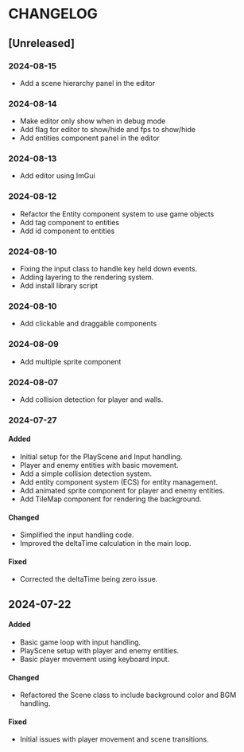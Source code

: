 # CHANGELOG

## [Unreleased]

### 2024-08-15

- Add a scene hierarchy panel in the editor

### 2024-08-14

- Make editor only show when in debug mode
- Add flag for editor to show/hide and fps to show/hide
- Add entities component panel in the editor

### 2024-08-13

- Add editor using ImGui

### 2024-08-12

- Refactor the Entity component system to use game objects
- Add tag component to entities
- Add id component to entities

### 2024-08-10

- Fixing the input class to handle key held down events.
- Adding layering to the rendering system.
- Add install library script

### 2024-08-10

- Add clickable and draggable components

### 2024-08-09

- Add multiple sprite component

### 2024-08-07

- Add collision detection for player and walls.

### 2024-07-27

#### Added

- Initial setup for the PlayScene and Input handling.
- Player and enemy entities with basic movement.
- Add a simple collision detection system.
- Add entity component system (ECS) for entity management.
- Add animated sprite component for player and enemy entities.
- Add TileMap component for rendering the background.

#### Changed

- Simplified the input handling code.
- Improved the deltaTime calculation in the main loop.

#### Fixed

- Corrected the deltaTime being zero issue.

## 2024-07-22

#### Added

- Basic game loop with input handling.
- PlayScene setup with player and enemy entities.
- Basic player movement using keyboard input.

#### Changed

- Refactored the Scene class to include background color and BGM handling.

#### Fixed

- Initial issues with player movement and scene transitions.

